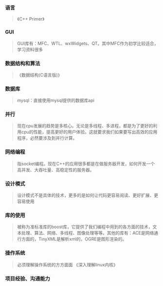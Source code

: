 
### 语言
> 《C++ Primer》

### GUI
> GUI库有：MFC、WTL、wxWidgets、QT。其中MFC作为初学比较适合，学习资料很多

### 数据结构和算法
> 《数据结构(C语言版)》

### 数据库
> mysql：直接使用mysql提供的数据库api

### 并行
> 现在cpu发展的趋势是多核心。无论是多线程、多进程，都是为了更好的利用cpu的性能，提高更好的用户体验。这就要求我们如果要写出高效的应用程序，必然要涉及到并行计算。

### 网络编程
> 指socket编程。现在C++的应用很多都是在做服务器开发，如何开发一个高并发、大吞吐量、高稳定性的服务器。

### 设计模式
> 设计模式不是具体的技术，更多的是如何让代码更容易阅读、更好扩展、更容易使用

### 库的使用
> 被称为准标准库的boost库，它提供了我们编程中用到的各方面的技术，文本处理、算法、网络、多线程、图像处理等等。其他的库有：ACE是网络通行方面的，TinyXML是解析xml的，OGRE是图形渲染的。

### 操作系统
> 必须理解操作系统的方方面面 《深入理解linux内核》

### 项目经验、沟通能力
